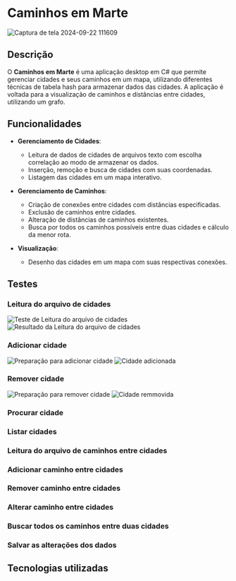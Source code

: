 # Caminhos em Marte

![Captura de tela 2024-09-22 111609](https://github.com/user-attachments/assets/20dd5639-985e-4ca1-ab74-de51dabc6afa)

## Descrição

O **Caminhos em Marte** é uma aplicação desktop em C# que permite gerenciar cidades e seus caminhos em um mapa, utilizando diferentes técnicas de tabela hash para armazenar dados das cidades. A aplicação é voltada para a visualização de caminhos e distâncias entre cidades, utilizando um grafo.

## Funcionalidades

- **Gerenciamento de Cidades**:
  - Leitura de dados de cidades de arquivos texto com escolha correlação ao modo de armazenar os dados.
  - Inserção, remoção e busca de cidades com suas coordenadas.
  - Listagem das cidades em um mapa interativo.

- **Gerenciamento de Caminhos**:
  - Criação de conexões entre cidades com distâncias especificadas.
  - Exclusão de caminhos entre cidades.
  - Alteração de distâncias de caminhos existentes.
  - Busca por todos os caminhos possíveis entre duas cidades e cálculo da menor rota.

- **Visualização**:
  - Desenho das cidades em um mapa com suas respectivas conexões.

## Testes

### Leitura do arquivo de cidades
<img src="https://github.com/user-attachments/assets/5c994d2b-c67a-4898-92d9-fa2899354233" alt="Teste de Leitura do arquivo de cidades">
<img src="https://github.com/user-attachments/assets/c84ac8e3-4014-4635-82b9-fa4b97b5690f" alt="Resultado da Leitura do arquivo de cidades">

### Adicionar cidade
<img src="https://github.com/user-attachments/assets/c1bdc0f6-bc78-4b8e-bd08-1c6b88939741" alt="Preparação para adicionar cidade">
<img src="https://github.com/user-attachments/assets/797bfdb8-d4ea-40a8-85c5-2e04a8661072" alt="Cidade adicionada">

### Remover cidade
<img src="https://github.com/user-attachments/assets/bd0c105a-da3f-426f-9076-dfd4a9568d7a" alt="Preparação para remover cidade">
<img src="https://github.com/user-attachments/assets/0420cbdb-36b1-47f2-9127-de6b3accef02" alt="Cidade remmovida">


### Procurar cidade

### Listar cidades

### Leitura do arquivo de caminhos entre cidades

### Adicionar caminho entre cidades

### Remover caminho entre cidades

### Alterar caminho entre cidades

### Buscar todos os caminhos entre duas cidades

### Salvar as alterações dos dados

## Tecnologias utilizadas
